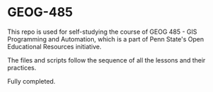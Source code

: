 # GEOG-485
This repo is used for self-studying the course of GEOG 485 - GIS Programming and Automation, which is a part of Penn State's Open Educational Resources initiative.

The files and scripts follow the sequence of all the lessons and their practices.

Fully completed.

